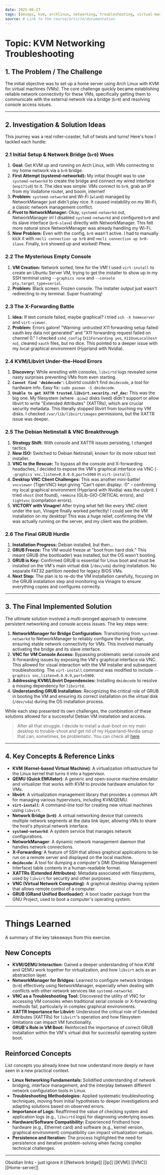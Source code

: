 ```yaml
---
date: 2025-06-27
tags: [devops, kvm, archlinux, networking, troubleshooting, virtual-machines, libvirt, qemu, vnc]
source: # Link to the course/article/documentation
---
```


# Topic: KVM Networking Troubleshooting

## 1. The Problem / The Challenge

The initial objective was to set up a home server using Arch Linux with KVM for virtual machines (VMs). The core challenge quickly became establishing reliable network connectivity for these VMs, specifically getting them to communicate with the external network via a bridge (`br0`) and resolving console access issues.

---

## 2. Investigation & Solution Ideas

This journey was a real roller-coaster, full of twists and turns! Here's how I tackled each hurdle:

### 2.1 Initial Setup & Network Bridge (`br0`) Woes

1.  **Goal:** Get KVM up and running on Arch Linux, with VMs connecting to my home network via a `br0` bridge.
2.  **First Attempt (systemd-networkd):** My initial thought was to use `systemd-networkd` to create the bridge and connect my wired interface (`enp171s0`) to it. The idea was simple: VMs connect to `br0`, grab an IP from my Vodafone router, and boom, internet!
3.  **Problem:** `systemd-networkd` and Wi-Fi (`wlan0`) managed by NetworkManager just didn't play nice. It caused instability on my Wi-Fi, a classic network management conflict.
4.  **Pivot to NetworkManager:** Okay, `systemd-networkd` out, NetworkManager in! I disabled `systemd-networkd` and configured `br0` and its slave interface (`br0-slave`) directly with NetworkManager. This felt more natural since NetworkManager was already handling my Wi-Fi.
5.  **New Problem:** Even with the config, `br0` wasn't active. I had to manually kick it with `nmcli connection up br0` and `nmcli connection up br0-slave`. Finally, `br0` showed up and worked! Phew.

### 2.2 The Mysterious Empty Console

1.  **VM Creation:** Network sorted, time for the VM! I used `virt-install` to create an Ubuntu Server VM, trying to get the installer to show up in my SSH terminal using `--graphics none` and `--console pty,target_type=serial`.
2.  **Problem:** Black screen. Frozen console. The installer output just wasn't redirecting to my terminal. Super frustrating!

### 2.3 The X-Forwarding Battle

1.  **Idea:** If text console failed, maybe graphical? I tried `ssh -X homeserver` and `virt-viewer`.
2.  **Problem:** Errors galore! "Warning: untrusted X11 forwarding setup failed: xauth key data not generated" and "X11 forwarding request failed on channel 0." I checked `sshd_config` (`X11Forwarding yes`, `X11UseLocalhost no`), cleaned `xauth` files, but no dice. This pointed to a deeper issue with my local graphical environment (Hyprland with Nvidia).

### 2.4 KVM/Libvirt Under-the-Hood Errors

1.  **Discovery:** While wrestling with consoles, `libvirtd` logs revealed some nasty surprises preventing VMs from even starting.
2.  **`Cannot find 'dmidecode'`:** Libvirtd couldn't find `dmidecode`, a tool for hardware info. Easy fix: `sudo pacman -S dmidecode`.
3.  **`Unable to get XATTR trusted.libvirt.security.ref_dac`:** This was the big one. My filesystem (where `.qcow2` disks lived) didn't support or allow libvirt to write "Extended Attributes" (XATTRs), which are crucial security metadata. This literally stopped libvirt from touching my VM disks. I checked `/var/lib/libvirt/images` permissions, but the XATTR issue was deeper.

### 2.5 The Debian Netinstall & VNC Breakthrough

1.  **Strategy Shift:** With console and XATTR issues persisting, I changed tactics.
2.  **New ISO:** Switched to Debian Netinstall, known for its more robust text installer.
3.  **VNC to the Rescue:** To bypass all the console and X-forwarding headaches, I decided to expose the VM's graphical interface via VNC (`--graphics vnc,listen=0.0.0.0,port=5900` in `virt-install`).
4.  **Desktop VNC Client Challenges:** This was another mini-battle! `vncviewer` (TigerVNC) kept giving "Can't open display: :0" – confirming my local graphical environment (Hyprland with Nvidia) was the culprit. I tried `xhost` (not found), `remmina` (GLib-GIO-CRITICAL errors), and `tightvnc` (compilation errors).
5.  **VICTORY with Vinagre!** After trying what felt like every VNC client under the sun, Vinagre finally worked perfectly! I could see the VM installation on my desktop! This was a huge relief, confirming the VM was actually running on the server, and my client was the problem.

### 2.6 The Final GRUB Hurdle

1.  **Installation Progress:** Debian installed, but then...
2.  **GRUB Freeze:** The VM would freeze at "boot from hard disk." This meant GRUB (the bootloader) was installed, but the OS wasn't booting.
3.  **GRUB is Key:** Confirmed GRUB is essential for Linux boot and must be installed on the VM's main virtual disk (`/dev/vda`) during installation. No separate FAT32 partition needed for legacy BIOS VMs.
4.  **Next Step:** The plan is to re-do the VM installation carefully, focusing on the GRUB installation step and monitoring via Vinagre to ensure everything copies and configures correctly.

---

## 3. The Final Implemented Solution

The ultimate solution involved a multi-pronged approach to overcome persistent networking and console access issues. The key steps were:

1.  **NetworkManager for Bridge Configuration:** Transitioning from `systemd-networkd` to NetworkManager to reliably configure the `br0` bridge, ensuring stable network connectivity for VMs. This involved manually activating the bridge and its slave interface.
2.  **VNC for VM Console Access:** Bypassing problematic serial console and X-forwarding issues by exposing the VM's graphical interface via VNC. This allowed for visual interaction with the VM installer and subsequent troubleshooting. The `virt-install` command was modified to include `--graphics vnc,listen=0.0.0.0,port=5900`.
3.  **Addressing KVM/Libvirt Dependencies:** Installing `dmidecode` to resolve a missing dependency for `libvirtd`.
4.  **Understanding GRUB Installation:** Recognizing the critical role of GRUB in booting the VM and ensuring its correct installation on the virtual disk (`/dev/vda`) during the OS installation process.

While each step presented its own challenges, the combination of these solutions allowed for a successful Debian VM installation and access.

 >After all that struggle. I decide to install a dual-boot  on my main desktop to trouble-shoot and get rid of my Hyperland-Nvidia setup that can, sometimes, be problematic. You can check all [here](Linux-%20Debian.md) 
 

---

## 4. Key Concepts & Reference Links

*   **KVM (Kernel-based Virtual Machine)**: A virtualization infrastructure for the Linux kernel that turns it into a hypervisor.
*   **QEMU (Quick EMUlator)**: A generic and open-source machine emulator and virtualizer that works with KVM to provide hardware emulation for VMs.
*   **libvirt**: A virtualization management library that provides a common API for managing various hypervisors, including KVM/QEMU.
*   **`virt-install`**: A command-line tool for creating new virtual machines using `libvirt`.
*   **Network Bridge (`br0`)**: A virtual networking device that connects multiple network segments at the data link layer, allowing VMs to share the host's physical network interface.
*   **`systemd-networkd`**: A system service that manages network configurations.
*   **NetworkManager**: A dynamic network management daemon that handles network connections.
*   **X-Forwarding**: A feature of SSH that allows graphical applications to be run on a remote server and displayed on the local machine.
*   **`dmidecode`**: A tool for dumping a computer's DMI (Desktop Management Interface) table contents in a human-readable format.
*   **XATTRs (Extended Attributes)**: Metadata associated with filesystems, used by `libvirt` for security and other purposes.
*   **VNC (Virtual Network Computing)**: A graphical desktop sharing system that allows remote control of a computer.
*   **GRUB (GRand Unified Bootloader)**: A boot loader package from the GNU Project, used to boot a computer's operating system.

---
# Things Learned
A summary of the key takeaways from this exercise.

## New Concepts
-   **KVM/QEMU Interaction:** Gained a deeper understanding of how KVM and QEMU work together for virtualization, and how `libvirt` acts as an abstraction layer.
-   **NetworkManager for Bridges:** Learned to configure network bridges (`br0`) effectively using NetworkManager, especially when dealing with conflicts with other network services like `systemd-networkd`.
-   **VNC as a Troubleshooting Tool:** Discovered the utility of VNC for accessing VM consoles when traditional serial console or X-forwarding methods fail, particularly in complex graphical environments.
-   **XATTR Importance for Libvirt:** Understood the critical role of Extended Attributes (XATTRs) for `libvirt`'s operation and how filesystem limitations can impact VM functionality.
-   **GRUB's Role in VM Boot:** Reinforced the importance of correct GRUB installation within the VM's virtual disk for successful operating system boot.

## Reinforced Concepts
List concepts you already knew but now understand more deeply or have seen in a new practical context.
-   **Linux Networking Fundamentals:** Solidified understanding of network bridging, interface management, and the interplay between different network configuration tools in Linux.
-   **Troubleshooting Methodologies:** Applied systematic troubleshooting techniques, moving from initial hypotheses to deeper investigations and adapting solutions based on observed errors.
-   **Importance of Logs:** Reaffirmed the value of checking system and application logs (e.g., `libvirtd` logs) for diagnosing underlying issues.
-   **Hardware/Software Compatibility:** Experienced firsthand how hardware (e.g., Ethernet card) and software (e.g., kernel version, graphical environment) compatibility can impact virtualization setups.
-   **Persistence and Iteration:** The process highlighted the need for persistence and iterative problem-solving when facing complex technical challenges.


---
Obsidian links - just ignore it
[[Network bridge]] [[ip]] [[KVM]] [[VNC]] [[Home-server]]
